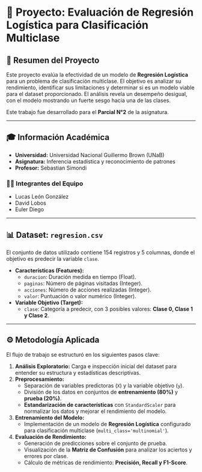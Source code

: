 # 🚀 Proyecto: Evaluación de Regresión Logística para Clasificación Multiclase

## 📝 Resumen del Proyecto

Este proyecto evalúa la efectividad de un modelo de **Regresión Logística** para un problema de clasificación multiclase. El objetivo es analizar su rendimiento, identificar sus limitaciones y determinar si es un modelo viable para el dataset proporcionado. El análisis revela un desempeño desigual, con el modelo mostrando un fuerte sesgo hacia una de las clases.

Este trabajo fue desarrollado para el **Parcial N°2** de la asignatura.

---

## 🎓 Información Académica

* **Universidad:** Universidad Nacional Guillermo Brown (UNaB)
* **Asignatura:** Inferencia estadística y reconocimiento de patrones
* **Profesor:** Sebastian Simondi

### 🧑‍💻 Integrantes del Equipo
* Lucas León González
* David Lobos
* Euler Diego

---

## 📊 Dataset: `regresion.csv`

El conjunto de datos utilizado contiene 154 registros y 5 columnas, donde el objetivo es predecir la variable `clase`.

* **Características (Features):**
    * `duracion`: Duración medida en tiempo (Float).
    * `paginas`: Número de páginas visitadas (Integer).
    * `acciones`: Número de acciones realizadas (Integer).
    * `valor`: Puntuación o valor numérico (Integer).
* **Variable Objetivo (Target):**
    * `clase`: Categoría a predecir, con 3 posibles valores: **Clase 0, Clase 1 y Clase 2**.

---

## ⚙️ Metodología Aplicada

El flujo de trabajo se estructuró en los siguientes pasos clave:

1.  **Análisis Exploratorio:** Carga e inspección inicial del dataset para entender su estructura y estadísticas descriptivas.
2.  **Preprocesamiento:**
    * Separación de variables predictoras (`X`) y la variable objetivo (`y`).
    * División de los datos en conjuntos de **entrenamiento (80%)** y **prueba (20%)**.
    * **Estandarización de características** con `StandardScaler` para normalizar los datos y mejorar el rendimiento del modelo.
3.  **Entrenamiento del Modelo:**
    * Implementación de un modelo de **Regresión Logística** configurado para clasificación multiclase (`multi_class='multinomial'`).
4.  **Evaluación de Rendimiento:**
    * Generación de predicciones sobre el conjunto de prueba.
    * Visualización de la **Matriz de Confusión** para analizar los aciertos y errores por clase.
    * Cálculo de métricas de rendimiento: **Precisión, Recall y F1-Score**.

